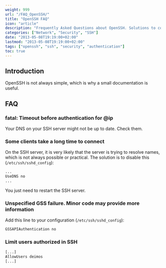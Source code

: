 ```yaml
---
weight: 999
url: "/FAQ_OpenSSH/"
title: "OpenSSH FAQ"
icon: "article"
description: "Frequently Asked Questions about OpenSSH. Solutions to common problems and configuration tips."
categories: ["Network", "Security", "SSH"]
date: "2013-05-08T19:19:00+02:00"
lastmod: "2013-05-08T19:19:00+02:00"
tags: ["openssh", "ssh", "security", "authentication"]
toc: true
---
```


## Introduction

OpenSSH is not always simple, which is why a small documentation is useful.

## FAQ

### fatal: Timeout before authentication for @ip

Your DNS on your SSH server might not be up to date. Check them.

### Some clients take a long time to connect

On the SSH server, it is very likely that the server is trying to resolve names, which is not always possible or practical. The solution is to disable this (`/etc/ssh/sshd_config`):

```bash
...
UseDNS no
...
```

You just need to restart the SSH server.

### Unspecified GSS failure. Minor code may provide more information

Add this line to your configuration (`/etc/ssh/sshd_config`):

```bash
GSSAPIAuthentication no
```

### Limit users authorized in SSH

```bash
[...]
AllowUsers deimos
[...]
```
